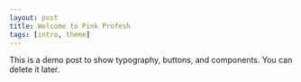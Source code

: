 ```yaml
---
layout: post
title: Welcome to Pink Profesh
tags: [intro, theme]
---
```


This is a demo post to show typography, buttons, and components.
You can delete it later.
